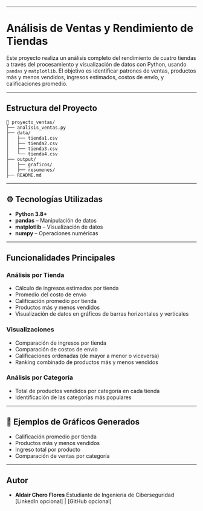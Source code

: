 
---

# Análisis de Ventas y Rendimiento de Tiendas

Este proyecto realiza un análisis completo del rendimiento de cuatro tiendas a través del procesamiento y visualización de datos con Python, usando `pandas` y `matplotlib`. El objetivo es identificar patrones de ventas, productos más y menos vendidos, ingresos estimados, costos de envío, y calificaciones promedio.

---

## Estructura del Proyecto

```
📂 proyecto_ventas/
├── analisis_ventas.py
├── data/
│   ├── tienda1.csv
│   ├── tienda2.csv
│   ├── tienda3.csv
│   └── tienda4.csv
├── output/
│   ├── graficos/
│   ├── resumenes/
├── README.md
```

---

## ⚙️ Tecnologías Utilizadas

* **Python 3.8+**
* **pandas** – Manipulación de datos
* **matplotlib** – Visualización de datos
* **numpy** – Operaciones numéricas

---

## Funcionalidades Principales

### Análisis por Tienda

* Cálculo de ingresos estimados por tienda
* Promedio del costo de envío
* Calificación promedio por tienda
* Productos más y menos vendidos
* Visualización de datos en gráficos de barras horizontales y verticales

### Visualizaciones

* Comparación de ingresos por tienda
* Comparación de costos de envío
* Calificaciones ordenadas (de mayor a menor o viceversa)
* Ranking combinado de productos más y menos vendidos

### Análisis por Categoría

* Total de productos vendidos por categoría en cada tienda
* Identificación de las categorías más populares

---

## 📸 Ejemplos de Gráficos Generados

* Calificación promedio por tienda
* Productos más y menos vendidos
* Ingreso total por producto
* Comparación de ventas por categoría

---

## Autor

* **Aldair Chero Flores**
  Estudiante de Ingeniería de Ciberseguridad
  \[LinkedIn opcional] | \[GitHub opcional]

